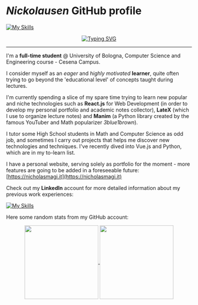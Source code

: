 # _Nickolausen_ GitHub profile
[![My Skills](https://skillicons.dev/icons?i=js,jquery,html,css,react,vite,figma,latex,java,kotlin,py,c,cs,dotnet,github)](https://skillicons.dev)

<div align="center">
  <a href="https://git.io/typing-svg"><img src="https://readme-typing-svg.demolab.com?font=Consola+Sans&pause=1000&color=2FF722&background=00C2FF00&center=true&vCenter=true&multiline=true&random=true&width=435&height=62&lines=Aspirant+Software+Engineer;CS+and+Engineering+Student+%40+UniBO" alt="Typing SVG" /></a>
</div>
<hr>

I'm a **full-time student** @ University of Bologna, Computer Science and Engineering course - Cesena Campus. 

I consider myself as an _eager_ and _highly motivated_ **learner**, quite often trying to go beyond the 'educational level' of concepts taught during lectures.

I'm currently spending a slice of my spare time trying to learn new popular and niche technologies such as **React.js** for Web Development (in order to develop my personal portfolio and academic notes collector), **LateX** (which I use to organize lecture notes) and **Manim** (a Python library created by the famous YouTuber and Math popularizer _3blue1brown_).

I tutor some High School students in Math and Computer Science as odd job, and sometimes I carry out projects that helps me discover new technologies and techniques. I've recently dived into Vue.js and Python, which are in my to-learn list.

I have a personal website, serving solely as portfolio for the moment - more features are going to be added in a foreseeable future: [https://nicholasmagi.it](https://nicholasmagi.it)

Check out my **LinkedIn** account for more detailed information about my previous work experiences: 

[![My Skills](https://skillicons.dev/icons?i=linkedin)](https://www.linkedin.com/in/nicholas-magi-23a5a2240/)

Here some random stats from my GitHub account:
<div align="center">
  <a href="https://github.com/nickolausen/github-readme-stats">
    <img height=200 align="center" src="https://github-readme-stats.vercel.app/api?username=nickolausen&theme=transparent&rank_icon=github" />
  </a>
  <a href="https://github.com/nickolausen/convoychat">
    <img height=200 align="center" src="https://github-readme-stats.vercel.app/api/top-langs?username=nickolausen&layout=compact&langs_count=8&card_width=320&theme=transparent" />
  </a>
</div>
